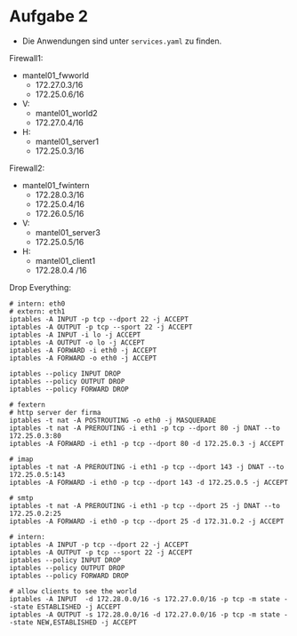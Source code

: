 # Aufgabe 2

- Die Anwendungen sind unter `services.yaml` zu finden.

Firewall1:
- mantel01_fwworld
  - 172.27.0.3/16
  - 172.25.0.6/16
- V:
  - mantel01_world2
  - 172.27.0.4/16
- H:
  - mantel01_server1
  - 172.25.0.3/16


Firewall2:
- mantel01_fwintern
  - 172.28.0.3/16
  - 172.25.0.4/16
  - 172.26.0.5/16
- V:
  - mantel01_server3
  - 172.25.0.5/16
- H:
  - mantel01_client1
  - 172.28.0.4  /16


Drop Everything:

```
# intern: eth0
# extern: eth1
iptables -A INPUT -p tcp --dport 22 -j ACCEPT
iptables -A OUTPUT -p tcp --sport 22 -j ACCEPT
iptables -A INPUT -i lo -j ACCEPT
iptables -A OUTPUT -o lo -j ACCEPT
iptables -A FORWARD -i eth0 -j ACCEPT
iptables -A FORWARD -o eth0 -j ACCEPT

iptables --policy INPUT DROP
iptables --policy OUTPUT DROP
iptables --policy FORWARD DROP

# fextern
# http server der firma
iptables -t nat -A POSTROUTING -o eth0 -j MASQUERADE
iptables -t nat -A PREROUTING -i eth1 -p tcp --dport 80 -j DNAT --to 172.25.0.3:80
iptables -A FORWARD -i eth1 -p tcp --dport 80 -d 172.25.0.3 -j ACCEPT

# imap
iptables -t nat -A PREROUTING -i eth1 -p tcp --dport 143 -j DNAT --to 172.25.0.5:143
iptables -A FORWARD -i eth0 -p tcp --dport 143 -d 172.25.0.5 -j ACCEPT

# smtp
iptables -t nat -A PREROUTING -i eth1 -p tcp --dport 25 -j DNAT --to 172.25.0.2:25
iptables -A FORWARD -i eth0 -p tcp --dport 25 -d 172.31.0.2 -j ACCEPT

```


```
# intern:
iptables -A INPUT -p tcp --dport 22 -j ACCEPT
iptables -A OUTPUT -p tcp --sport 22 -j ACCEPT
iptables --policy INPUT DROP
iptables --policy OUTPUT DROP
iptables --policy FORWARD DROP

# allow clients to see the world
iptables -A INPUT  -d 172.28.0.0/16 -s 172.27.0.0/16 -p tcp -m state --state ESTABLISHED -j ACCEPT
iptables -A OUTPUT -s 172.28.0.0/16 -d 172.27.0.0/16 -p tcp -m state --state NEW,ESTABLISHED -j ACCEPT

```
